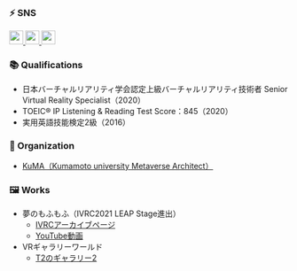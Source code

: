 <!---
- 👋 Hi, I’m @Tom4c3
- 👀 I’m interested in Virtual Reality.
- 🌱 I’m currently learning Unity, C#, and Control Engineering.
- 💞️ I’m looking to collaborate on VR developments.
- 📫 How to reach me : Twitter @T_4c3
--->

<!---
Tom4c3/Tom4c3 is a ✨ special ✨ repository because its `README.md` (this file) appears on your GitHub profile.
You can click the Preview link to take a look at your changes.
--->


### ⚡ SNS

<a href="http://twitter.com/T_4c3">
  <img height="25" src="https://img.shields.io/badge/Twitter--1DA1F2.svg?logo=twitter&style=for-the-badge&url=https%3A%2F%2Ftwitter.com%2Fxrdnk" />
</a>
<a href="https://qiita.com/T_4c3">
  <img height="25" src="https://img.shields.io/badge/Qiita--55C500.svg?logo=qiita&style=for-the-badge">
</a>
<a href="https://www.pixiv.net/users/33003714">
  <img height="25" src="https://img.shields.io/badge/pixiv--1DA1F2.svg?logo=pixiv&style=for-the-badge">
</a>


<!---
### 🏫 Education
* 熊本大学大学院自然科学教育部情報電気工学専攻（2022.4～）
* 熊本大学工学部情報電気工学科卒業（2022.3）
* 大分県立中津南高校卒業（2018.3)
--->

### 📚 Qualifications

* 日本バーチャルリアリティ学会認定上級バーチャルリアリティ技術者 Senior Virtual Reality Specialist（2020）
* TOEIC® IP Listening & Reading Test Score：845（2020）
* 実用英語技能検定2級（2016）

### 🎀 Organization
* <a href="https://sites.google.com/view/kuma-vr/home" target="_blank">KuMA（Kumamoto university Metaverse Architect）</a>	

### 🖼 Works
* 夢のもふもふ（IVRC2021 LEAP Stage進出）
  * <a href="http://ivrc.net/archive/%E5%A4%A2%E3%81%AE%E3%82%82%E3%81%B5%E3%82%82%E3%81%B52021/">IVRCアーカイブページ</a>
  * <a href="https://www.youtube.com/watch?v=HyIg_uiaX70">YouTube動画</a>
* VRギャラリーワールド
  * <a href="https://cluster.mu/w/65a3273e-43e0-423c-b711-0fcd88d2a871">T2のギャラリー2</a>


<!---
### 🗣️ LT / Session Talk

#### 2022
* バーチャル熊大（熊本大学 DESIGN AWARD 2020入賞）
  * <a href="https://cluster.mu/w/3ad13742-9778-472a-a9ec-2f7bb44319bb">clusterワールド</a>
  * <a href="http://cedec.kumamoto-u.ac.jp/designAward/2020/result.html">熊本大学DESIGN AWARD 2020ページ</a>
* 
--->
